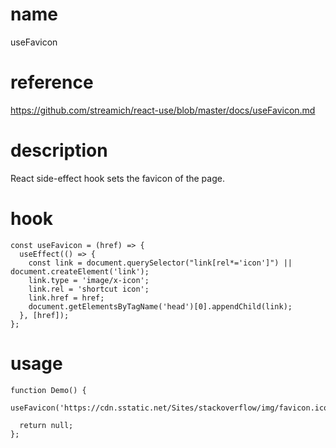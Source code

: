 # name

useFavicon

# reference

https://github.com/streamich/react-use/blob/master/docs/useFavicon.md

# description

React side-effect hook sets the favicon of the page.

# hook

```
const useFavicon = (href) => {
  useEffect(() => {
    const link = document.querySelector("link[rel*='icon']") || document.createElement('link');
    link.type = 'image/x-icon';
    link.rel = 'shortcut icon';
    link.href = href;
    document.getElementsByTagName('head')[0].appendChild(link);
  }, [href]);
};
```

# usage

```
function Demo() {
  useFavicon('https://cdn.sstatic.net/Sites/stackoverflow/img/favicon.ico');

  return null;
};
```
